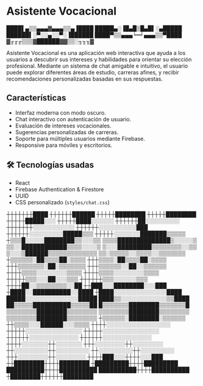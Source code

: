 #  Asistente Vocacional

████▌▄▒▒▄▄▄▓▄▄▄▒▒▄▐████
█████▄░▐█▄█▒█▄█▌░▄█████
██████▌░▀░░▄░░▀░▐██████
████▀▒▒▄▄▄╘═╛▄▄▄▒▒▀████
▓╓╓╓▒▒▒▓██████▓▓▒▒░╖╖╖▓


Asistente Vocacional es una aplicación web interactiva que ayuda a los usuarios a descubrir sus intereses y habilidades para orientar su elección profesional. Mediante un sistema de chat amigable e intuitivo, el usuario puede explorar diferentes áreas de estudio, carreras afines, y recibir recomendaciones personalizadas basadas en sus respuestas.

##  Características

- Interfaz moderna con modo oscuro.
- Chat interactivo con autenticación de usuario.
- Evaluación de intereses vocacionales.
- Sugerencias personalizadas de carreras.
- Soporte para múltiples usuarios mediante Firebase.
- Responsive para móviles y escritorios.

## 🛠 Tecnologías usadas

- React
- Firebase Authentication & Firestore
- UUID
- CSS personalizado (`styles/chat.css`)


┼┼┼┼┼┼┼████
┼┼┼┼┼┼██████
┼┼┼┼┼████████
┼┼┼┼┼████████
┼┼┼┼┼█████░░░
┼┼┼┼┼████░░░░░░
┼┼┼┼┼┼██░░░░░░░░░
┼┼┼┼┼┼┼░░░░░░░░░░░
┼┼┼┼┼┼░░░░░░░░░░███
┼┼┼┼┼┼░░░░░░░░░█████▒▒▒
┼┼┼┼┼░░░░░░░███████▒▒▒▒▒
┼▒▒▒█░░░░░████████▒▒░░░▒▒
▒▒▒▒██████████████▒░░░░░▒
▒▒░░████████████▒▒▒▒░░░░▒
▒░░░█████████▒▒▒▒▒▒▒▒░░▒▒
▒░░░▒██████▒▒▒▒▒▒▒▒▒▒▒▒▒
▒▒░▒▒▒▒▒░░▒▒▒▒░░▒▒▒▒▒▒▒
┼▒▒▒▒▒▒░██▒▒▒▒██░▒▒▒▒
┼┼┼▒▒▒▒░██▒▒▒▒██░▒▒▒▒
┼┼┼▒▒▒▒▒▒▒░██░▒▒▒▒▒▒▒
┼┼┼▒▒▒▒▒▒░░██░░▒▒▒▒▒▒
┼┼┼┼▒▒▒▒░░░░░░░░▒▒▒▒
┼┼┼┼▒▒▒▒░░░░░░░░▒▒▒▒
┼┼┼┼┼▒▒▒░░░██░░░▒▒▒
┼┼┼┼┼┼▒▒▒░░░░░░▒▒▒
┼┼┼┼██░░▒▒▒▒▒▒▒▒░░██
┼┼███░░░████████░░░███
┼████░░██████████░░████
┼████░░░░░░░░░░░░░░████
█████░░░░░░░░░░░░░░█████
████▒▒░░░░░░░░░░░░▒▒████
██▒▒▒▒▒██████████▒▒▒▒▒██
█▒▒▒▒▒▒▒████████▒▒▒▒▒▒▒█
▒▒▒▒▒▒▒▒████████▒▒▒▒▒▒▒▒
▒▒▒▒▒▒▒▒████████▒▒▒▒▒▒▒▒
▒▒▒▒▒▒▒▒████████▒▒▒▒▒▒▒▒
┼▒▒▒▒▒▒░████████░▒▒▒▒▒▒
┼┼▒▒▒▒░░░██████░░░▒▒▒▒
┼┼┼┼░░░░░░░░░░░░░░░░░
┼┼┼┼┼░░░░░░░░░░░░░░░
┼┼┼┼┼░░░░░░░░░░░░░░░
┼┼┼┼┼┼░░░░░░░░░░░░░
┼┼┼┼┼┼░░░░░░░░░░░░░
┼┼┼┼░░░░░░░┼┼░░░░░░░
┼┼┼░░░░░░░░┼┼░░░░░░░░
┼┼░░░░░░░░░┼┼░░░░░░░░░
┼┼░░░░░░░░░┼┼░░░░░░░░░
┼┼┼░░░░░░░░┼┼░░░░░░░░
┼┼┼┼███░░░┼┼┼┼░░░███
┼┼████████┼┼┼┼████████
┼█████████┼┼┼┼█████████
██████████┼┼┼┼██████████
██████████┼┼┼┼██████████
┼████████┼┼┼┼┼┼████████
